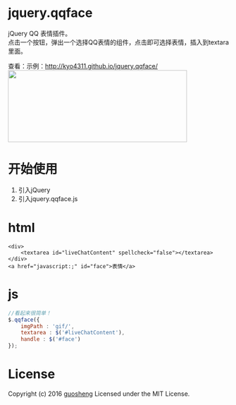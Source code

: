 # jquery.qqface
jQuery QQ 表情插件。     
点击一个按钮，弹出一个选择QQ表情的组件，点击即可选择表情，插入到textara里面。

查看：示例：http://kyo4311.github.io/jquery.qqface/   
<img src="http://f00sun.com/wp-content/uploads/2016/03/bg.png" width="406" height="163" />

# 开始使用
1. 引入jQuery
2. 引入jquery.qqface.js

# html
```
<div>
    <textarea id="liveChatContent" spellcheck="false"></textarea>
</div>
<a href="javascript:;" id="face">表情</a>
```

# js
```js
//看起来很简单！
$.qqface({
    imgPath : 'gif/',
    textarea : $('#liveChatContent'),
    handle : $('#face')
});
```

# License
Copyright (c) 2016 [guosheng](http://www.f00sun.com/) Licensed under the MIT License.

